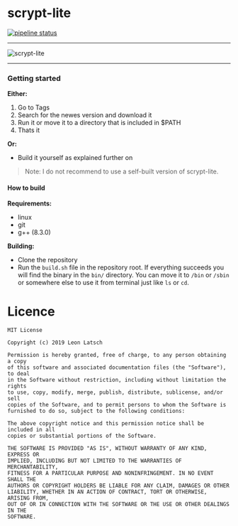# scrypt-lite

[![pipeline status](https://gitlab.com/leonlatsch/scrypt-lite/badges/master/pipeline.svg)](https://gitlab.com/leonlatsch/scrypt-lite/commits/master)

----

![scrypt-lite](/uploads/215dd1b2476cb4314d1d308ec9615907/scrypt.png)

----

### Getting started

**Either:**

1. Go to Tags
2. Search for the newes version and download it
3. Run it or move it to a directory that is included in $PATH
4. Thats it

**Or:**

- Build it yourself as explained further on

> Note: I do not recommend to use a self-built version of scrypt-lite.



#### How to build



**Requirements:**

- linux
- git
- g++ (8.3.0)



**Building:**

- Clone the repository
- Run the `build.sh` file in the repository root. If everything succeeds you will find the binary in the `bin/` directory. You can move it to `/bin` or `/sbin` or somewhere else to use it from terminal just like `ls` or `cd`.

Licence
=======

    MIT License

    Copyright (c) 2019 Leon Latsch

    Permission is hereby granted, free of charge, to any person obtaining a copy
    of this software and associated documentation files (the "Software"), to deal
    in the Software without restriction, including without limitation the rights
    to use, copy, modify, merge, publish, distribute, sublicense, and/or sell
    copies of the Software, and to permit persons to whom the Software is
    furnished to do so, subject to the following conditions:

    The above copyright notice and this permission notice shall be included in all
    copies or substantial portions of the Software.

    THE SOFTWARE IS PROVIDED "AS IS", WITHOUT WARRANTY OF ANY KIND, EXPRESS OR
    IMPLIED, INCLUDING BUT NOT LIMITED TO THE WARRANTIES OF MERCHANTABILITY,
    FITNESS FOR A PARTICULAR PURPOSE AND NONINFRINGEMENT. IN NO EVENT SHALL THE
    AUTHORS OR COPYRIGHT HOLDERS BE LIABLE FOR ANY CLAIM, DAMAGES OR OTHER
    LIABILITY, WHETHER IN AN ACTION OF CONTRACT, TORT OR OTHERWISE, ARISING FROM,
    OUT OF OR IN CONNECTION WITH THE SOFTWARE OR THE USE OR OTHER DEALINGS IN THE
    SOFTWARE.
